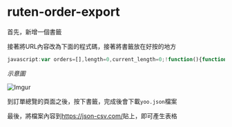 # ruten-order-export


首先，新增一個書籤

接著將URL內容改為下面的程式碼，接著將書籤放在好按的地方

``` javascript
javascript:var orders=[],length=0,current_length=0;!function(){function t(t,e){var n=document.createElement("a");n.setAttribute("href","data:text/plain;charset=utf-8,"+encodeURIComponent(e)),n.setAttribute("download",t),n.style.display="none",document.body.appendChild(n),n.click(),document.body.removeChild(n)}length=$(".mybid-table tbody tr").length,$(".mybid-table tbody tr").each(function(){var t=$(this).find(".bk12").attr("href"),e={};$(this).find("td").each(function(t,n){e[t]=$(n).html()}),$.get(t,function(t){var n=$(t).find(".custom_spec .spec").html();e.spec=n,orders.push(e),current_length++})});var e=setInterval(function(){length===current_length&&(clearInterval(e),t("yooo.json",JSON.stringify(orders)))},1)}();
```

*示意圖*

![Imgur](http://i.imgur.com/hxm6sKd.png)

到訂單總覽的頁面之後，按下書籤，完成後會下載`yoo.json`檔案


最後，將檔案內容到<https://json-csv.com/>貼上，即可產生表格
